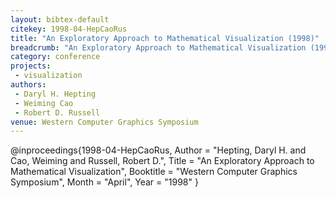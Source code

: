 ```yaml
---
layout: bibtex-default
citekey: 1998-04-HepCaoRus
title: "An Exploratory Approach to Mathematical Visualization (1998)"
breadcrumb: "An Exploratory Approach to Mathematical Visualization (1998)"
category: conference
projects:
 - visualization
authors:
 - Daryl H. Hepting
 - Weiming Cao
 - Robert D. Russell
venue: Western Computer Graphics Symposium
---
```

@inproceedings{1998-04-HepCaoRus,
	Author =  "Hepting, Daryl H. and Cao, Weiming and Russell, Robert D.",
	Title =  "An Exploratory Approach to Mathematical Visualization",
	Booktitle =  "Western Computer Graphics Symposium",
	Month =  "April",
	Year =  "1998"
}
